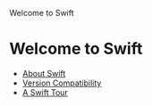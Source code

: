  Welcome to Swift

Welcome to Swift
================

*   [About Swift](AboutSwift.md)
*   [Version Compatibility](Compatibility.md)
*   [A Swift Tour](GuidedTour.md)
